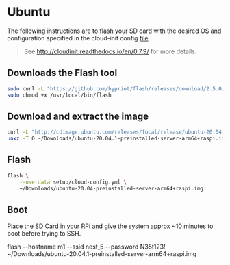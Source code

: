 # Ubuntu

The following instructions are to flash your SD card with the desired OS and configuration specified in the cloud-init config [file](./cloud-config.yml).

> See http://cloudinit.readthedocs.io/en/0.7.9/ for more details.

## Downloads the Flash tool

```bash
sudo curl -L "https://github.com/hypriot/flash/releases/download/2.5.0/flash" -o /usr/local/bin/flash
sudo chmod +x /usr/local/bin/flash
```

## Download and extract the image

```bash
curl -L "http://cdimage.ubuntu.com/releases/focal/release/ubuntu-20.04.1-preinstalled-server-arm64+raspi.img.xz" -o ~/Downloads/ubuntu-20.04.1-preinstalled-server-arm64+raspi.img.xz
unxz -T 0 ~/Downloads/ubuntu-20.04.1-preinstalled-server-arm64+raspi.img.xz
```

## Flash

```bash
flash \
    --userdata setup/cloud-config.yml \
    ~/Downloads/ubuntu-20.04-preinstalled-server-arm64+raspi.img
```

## Boot

Place the SD Card in your RPi and give the system approx ~10 minutes to boot before trying to SSH.


flash --hostname m1 --ssid nest_5 --password N35t123! ~/Downloads/ubuntu-20.04.1-preinstalled-server-arm64+raspi.img